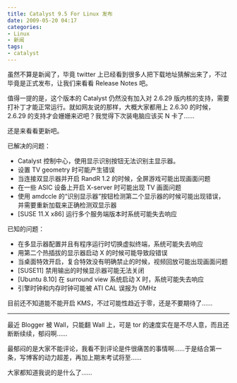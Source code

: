 ```yaml
---
title: Catalyst 9.5 For Linux 发布
date: 2009-05-20 04:17
categories:
- Linux
- 新闻
tags:
- catalyst
---
```


虽然不算是新闻了，毕竟 twitter
上已经看到很多人把下载地址猜解出来了，不过毕竟是正式发布，让我们来看看
Release Notes 吧。

值得一提的是，这个版本的 Catalyst 仍然没有加入对 2.6.29
版内核的支持，需要打补丁才能正常运行。就如网友说的那样，大概大家都用上
2.6.30 的时候，2.6.29 的支持才会姗姗来迟吧？我觉得下次装电脑应该买 N
卡了……

还是来看看更新吧。

已解决的问题：

-   Catalyst 控制中心，使用显示识别按钮无法识别主显示器。
-   设置 TV geometry 时可能产生错误
-   当连接双显示器并开启 RandR 1.2 的时候，全屏游戏可能出现画面问题
-   在一些 ASIC 设备上开启 X-server 时可能出现 TV 画面问题
-   使用 amdccle
    的“识别显示器”按钮检测第二个显示器的时候可能出现错误，并需要重新加载来正确检测双显示器
-   [SUSE 11.X x86] 运行多个服务端版本时系统可能失去响应

已知的问题：

-   在多显示器配置并且有程序运行时切换虚拟终端，系统可能失去响应
-   用第二个热插拔的显示器启动 X 的时候可能导致段错误
-   当桌面特效开启，复合特效没有明确禁止的时候，视频回放可能出现画面问题
-   [SUSE11] 禁用输出的时候显示器可能无法关闭
-   [Ubuntu 8.10] 在 surround view 系统启动 X 时，系统可能失去响应
-   引擎时钟和内存时钟可能被 ATI CAL 误报为 0MHz

目前还不知道能不能开启 KMS，不过可能性趋近于零，还是不要期待了……

------------------------------------------------------------------------

最近 Blogger 被 Wall，只能翻 Wall 上，可是 tor
的速度实在是不尽人意，而且还断断续续，郁闷啊……

最郁闷的是大家不能评论，我看不到评论是件很痛苦的事情啊……于是结合第一条，写博客的动力超差，再加上期末考试将至……

大家都知道我说的是什么了……

